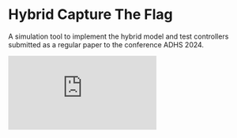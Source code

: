 # Hybrid Capture The Flag
A simulation tool to implement the hybrid model and test controllers submitted as a regular paper to the conference ADHS 2024.

![3](https://github.com/sjleudo/HyCaptureTheFlag/5.fig)
